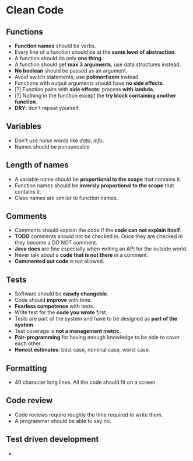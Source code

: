 # Clean Code

## Functions
- **Function names** should be verbs.
- Every line of a function should be at the **same level of abstraction**.
- A function should do only **one thing**.
- A function should get **max 3 arguments**, use data structures instead.
- **No boolean** should be passed as an argument.
- Avoid switch statements, use **polimorfizem** instead.
- Functions with output arguments should have **no side effects**.
- [?] Function pairs with **side effects**: process **with lambda**.
- [?] Nothing in the function except the **try block containing another function**.
- **DRY**: don't repeat yourself.

## Variables
- Don't use noise words like *data*, *info*.
- Names should be ponouncable

## Length of names
- A variable name should be **proportional to the scope** that contains it.
- Function names should be **inversly proportional to the scope** that contains it.
- Class names are similar to function names.

## Comments
- Comments should explain the code if the **code can not explain itself**.
- **TODO** comments should not be checked in. Once they are checked in they become a DO NOT comment.
- **Java docs** are fine especially when writing an API for the outside world.
- Never talk about a **code that is not there** in a comment.
- **Commented out code** is not allowed.

## Tests
- Software should be **easely changeble**.
- Code should **improve** with time.
- **Fearless competence** with tests.
- Write test for the **code you wrote** first.
- Tests are part of the system and have to be designed as **part of the system**.
- Test coverage is **not a management metric**.
- **Pair-programming** for having enough knowledge to be able to cover each other.
- **Honest estimates**: best case, nominal case, worst case.

## Formatting
- 40 character long lines. All the code should fit on a screen.

## Code review
- Code reviews require roughly the time required to write them.
- A programmer should be able to say no.

## Test driven development
- 